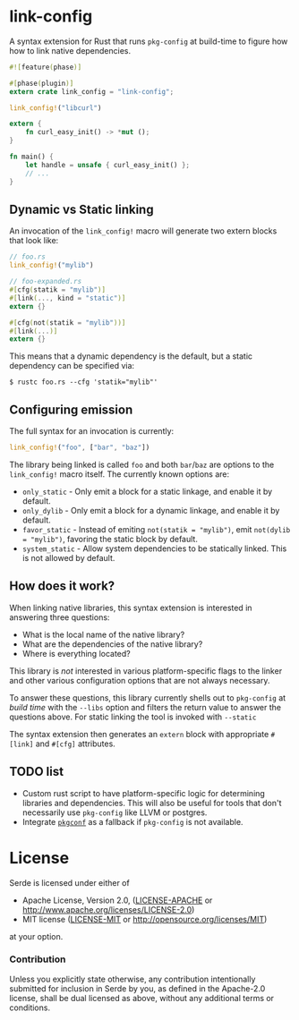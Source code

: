 # link-config

A syntax extension for Rust that runs `pkg-config` at build-time to figure how
how to link native dependencies.

```rust
#![feature(phase)]

#[phase(plugin)]
extern crate link_config = "link-config";

link_config!("libcurl")

extern {
    fn curl_easy_init() -> *mut ();
}

fn main() {
    let handle = unsafe { curl_easy_init() };
    // ...
}
```

## Dynamic vs Static linking

An invocation of the `link_config!` macro will generate two extern blocks that
look like:

```rust
// foo.rs
link_config!("mylib")

// foo-expanded.rs
#[cfg(statik = "mylib")]
#[link(..., kind = "static")]
extern {}

#[cfg(not(statik = "mylib"))]
#[link(...)]
extern {}
```

This means that a dynamic dependency is the default, but a static dependency can
be specified via:

```
$ rustc foo.rs --cfg 'statik="mylib"'
```

## Configuring emission

The full syntax for an invocation is currently:

```rust
link_config!("foo", ["bar", "baz"])
```

The library being linked is called `foo` and both `bar`/`baz` are options to the
`link_config!` macro itself. The currently known options are:

* `only_static` - Only emit a block for a static linkage, and enable it by
                  default.
* `only_dylib` - Only emit a block for a dynamic linkage, and enable it by
                 default.
* `favor_static` - Instead of emiting `not(statik = "mylib")`, emit
                   `not(dylib = "mylib")`, favoring the static block by default.
* `system_static` - Allow system dependencies to be statically linked. This is
                    not allowed by default.

## How does it work?

When linking native libraries, this syntax extension is interested in answering
three questions:

* What is the local name of the native library?
* What are the dependencies of the native library?
* Where is everything located?

This library is *not* interested in various platform-specific flags to the
linker and other various configuration options that are not always necessary.

To answer these questions, this library currently shells out to `pkg-config` at
*build time* with the `--libs` option and filters the return value to answer the
questions above. For static linking the tool is invoked with `--static`

The syntax extension then generates an `extern` block with appropriate `#[link]`
and `#[cfg]` attributes.

## TODO list

* Custom rust script to have platform-specific logic for determining libraries
  and dependencies. This will also be useful for tools that don't necessarily
  use `pkg-config` like LLVM or postgres.
* Integrate [`pkgconf`](https://github.com/pkgconf/pkgconf) as a fallback if
  `pkg-config` is not available.


# License

Serde is licensed under either of

 * Apache License, Version 2.0, ([LICENSE-APACHE](LICENSE-APACHE) or
   http://www.apache.org/licenses/LICENSE-2.0)
 * MIT license ([LICENSE-MIT](LICENSE-MIT) or
   http://opensource.org/licenses/MIT)

at your option.

### Contribution

Unless you explicitly state otherwise, any contribution intentionally submitted
for inclusion in Serde by you, as defined in the Apache-2.0 license, shall be
dual licensed as above, without any additional terms or conditions.
